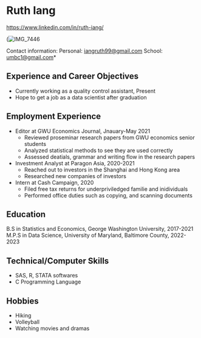 # Ruth Iang
https://www.linkedin.com/in/ruth-iang/

(![IMG_7446](https://user-images.githubusercontent.com/98433448/152603414-b8f68793-f2c1-45e7-80c7-b5f1529dd77d.jpeg)

Contact information:
Personal: iangruth99@gmail.com 
School: umbc1@gmail.com*

## Experience and Career Objectives
* Currently working as a quality control assistant, Present
* Hope to get a job as a data scientist after graduation

## Employment Experience
* Editor at GWU Economics Journal, Jnauary-May 2021
  * Reviewed proseminar research papers from GWU economics senior students
  * Analyzed statistical methods to see they are used correctly
  * Assessed deatials, grammar and writing flow in the research papers
* Investment Analyst at Paragon Asia, 2020-2021
  * Reached out to investors in the Shanghai and Hong Kong area
  * Researched new companies of investors
* Intern at Cash Campaign, 2020
  * Filed free tax returns for underpriviledged familie and inidividuals
  * Performed office duties such as copying, and scanning documents  

## Education
B.S in Statistics and Economics, George Washington University, 2017-2021
M.P.S in Data Science, University of Maryland, Baltimore County, 2022-2023

## Technical/Computer Skills
* SAS, R, STATA softwares
* C Programming Language

## Hobbies
* Hiking
* Volleyball
* Watching movies and dramas


